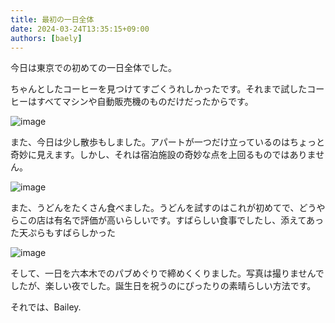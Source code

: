 ```yaml
---
title: 最初の一日全体
date: 2024-03-24T13:35:15+09:00
authors: [baely]
---
```

今日は東京での初めての一日全体でした。

ちゃんとしたコーヒーを見つけてすごくうれしかったです。それまで試したコーヒーはすべてマシンや自動販売機のものだけだったからです。

![image](https://github.com/devhou-se/www-jp/assets/5674656/e875c225-2ce3-44de-8133-912cd2b91544)

また、今日は少し散歩もしました。アパートが一つだけ立っているのはちょっと奇妙に見えます。しかし、それは宿泊施設の奇妙な点を上回るものではありません。

![image](https://github.com/devhou-se/www-jp/assets/5674656/60107372-b22e-4833-bed6-1ea6c7c12449)

また、うどんをたくさん食べました。うどんを試すのはこれが初めてで、どうやらこの店は有名で評価が高いらしいです。すばらしい食事でしたし、添えてあった天ぷらもすばらしかった

![image](https://github.com/devhou-se/www-jp/assets/5674656/f5bdc187-e061-471b-b1cb-fa3faee8a923)

そして、一日を六本木でのパブめぐりで締めくくりました。写真は撮りませんでしたが、楽しい夜でした。誕生日を祝うのにぴったりの素晴らしい方法です。

それでは、Bailey.
